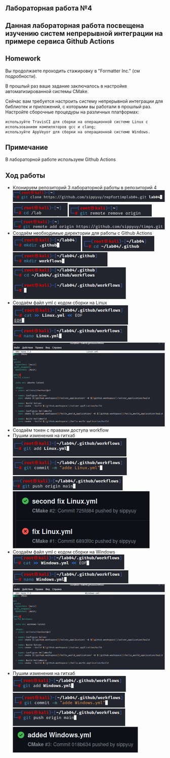 ## Лабораторная работа №4
## Данная лабораторная работа посвещена изучению систем непрерывной интеграции на примере сервиса Github Actions
## Homework
Вы продолжаете проходить стажировку в "Formatter Inc." (см подробности).

В прошлый раз ваше задание заключалось в настройке автоматизированной системы CMake.

Сейчас вам требуется настроить систему непрерывной интеграции для библиотек и приложений, с которыми вы работали в прошлый раз. Настройте сборочные процедуры на различных платформах:

    используйте TravisCI для сборки на операционной системе Linux с использованием компиляторов gcc и clang;
    используйте AppVeyor для сборки на операционной системе Windows.
## Примечание
В лабораторной работе используем Github Actions
## Ход работы
- Клонируем репозиторий 3 лабораторной работы в репозиторий 4
  ![](https://github.com/sippyuy/timp4/blob/main/screens/1.png)
  ![](https://github.com/sippyuy/timp4/blob/main/screens/2.png)
  ![](https://github.com/sippyuy/timp4/blob/main/screens/3.png)
  ![](https://github.com/sippyuy/timp4/blob/main/screens/4.png)
- Создаём необходимые директории для работы с Github Actions
  ![](https://github.com/sippyuy/timp4/blob/main/screens/5.png)
  ![](https://github.com/sippyuy/timp4/blob/main/screens/6.png)
  ![](https://github.com/sippyuy/timp4/blob/main/screens/7.png)
  ![](https://github.com/sippyuy/timp4/blob/main/screens/8.png)
- Создаём файл yml с кодом сборки на Linux
  ![](https://github.com/sippyuy/timp4/blob/main/screens/9.png)
  ![](https://github.com/sippyuy/timp4/blob/main/screens/10.png)
  ![](https://github.com/sippyuy/timp4/blob/main/screens/11.png)
- Создаём токен с правами доступа workflow
- Пушим изменения на гитхаб
  ![](https://github.com/sippyuy/timp4/blob/main/screens/12.png)
  ![](https://github.com/sippyuy/timp4/blob/main/screens/13.png)
  ![](https://github.com/sippyuy/timp4/blob/main/screens/14.png)
  ![](https://github.com/sippyuy/timp4/blob/main/screens/15.png)
- Создаём файл yml с кодом сборки на Windows
  ![](https://github.com/sippyuy/timp4/blob/main/screens/16.png)
  ![](https://github.com/sippyuy/timp4/blob/main/screens/17.png)
  ![](https://github.com/sippyuy/timp4/blob/main/screens/18.png)
- Пушим изменения на гитхаб
  ![](https://github.com/sippyuy/timp4/blob/main/screens/19.png)
  ![](https://github.com/sippyuy/timp4/blob/main/screens/20.png)
  ![](https://github.com/sippyuy/timp4/blob/main/screens/21.png)
  ![](https://github.com/sippyuy/timp4/blob/main/screens/22.png)
  
